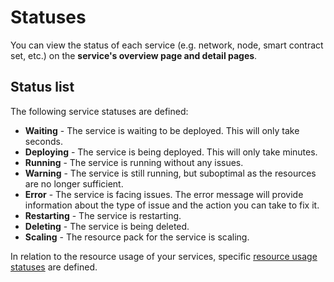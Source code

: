 # Statuses

You can view the status of each service (e.g. network, node, smart contract set, etc.) on the **service's overview page and detail pages**.

## Status list

The following service statuses are defined:

- **Waiting** - The service is waiting to be deployed. This will only take seconds.
- **Deploying** - The service is being deployed. This will only take minutes.
- **Running** - The service is running without any issues.
- **Warning** - The service is still running, but suboptimal as the resources are no longer sufficient.
- **Error** - The service is facing issues. The error message will provide information about the type of issue and the action you can take to fix it.
- **Restarting** - The service is restarting.
- **Deleting** - The service is being deleted.
- **Scaling** - The resource pack for the service is scaling.

In relation to the resource usage of your services, specific [resource usage statuses](../using-platform/15_resource-usage.md) are defined.
